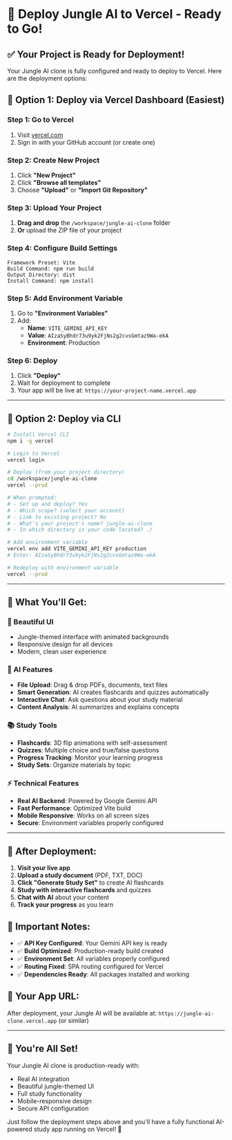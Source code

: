 # 🚀 Deploy Jungle AI to Vercel - Ready to Go!

## ✅ **Your Project is Ready for Deployment!**

Your Jungle AI clone is fully configured and ready to deploy to Vercel. Here are the deployment options:

## 🎯 **Option 1: Deploy via Vercel Dashboard (Easiest)**

### **Step 1: Go to Vercel**
1. Visit [vercel.com](https://vercel.com)
2. Sign in with your GitHub account (or create one)

### **Step 2: Create New Project**
1. Click **"New Project"**
2. Click **"Browse all templates"** 
3. Choose **"Upload"** or **"Import Git Repository"**

### **Step 3: Upload Your Project**
1. **Drag and drop** the `/workspace/jungle-ai-clone` folder
2. **Or** upload the ZIP file of your project

### **Step 4: Configure Build Settings**
```
Framework Preset: Vite
Build Command: npm run build
Output Directory: dist
Install Command: npm install
```

### **Step 5: Add Environment Variable**
1. Go to **"Environment Variables"**
2. Add:
   - **Name**: `VITE_GEMINI_API_KEY`
   - **Value**: `AIzaSyBhdr73u9yk2FjNs2g2cvsGmtaz9Wa-ekA`
   - **Environment**: Production

### **Step 6: Deploy**
1. Click **"Deploy"**
2. Wait for deployment to complete
3. Your app will be live at: `https://your-project-name.vercel.app`

---

## 🔧 **Option 2: Deploy via CLI**

```bash
# Install Vercel CLI
npm i -g vercel

# Login to Vercel
vercel login

# Deploy (from your project directory)
cd /workspace/jungle-ai-clone
vercel --prod

# When prompted:
# - Set up and deploy? Yes
# - Which scope? (select your account)
# - Link to existing project? No
# - What's your project's name? jungle-ai-clone
# - In which directory is your code located? ./

# Add environment variable
vercel env add VITE_GEMINI_API_KEY production
# Enter: AIzaSyBhdr73u9yk2FjNs2g2cvsGmtaz9Wa-ekA

# Redeploy with environment variable
vercel --prod
```

---

## 🌟 **What You'll Get:**

### **🎨 Beautiful UI**
- Jungle-themed interface with animated backgrounds
- Responsive design for all devices
- Modern, clean user experience

### **🤖 AI Features**
- **File Upload**: Drag & drop PDFs, documents, text files
- **Smart Generation**: AI creates flashcards and quizzes automatically
- **Interactive Chat**: Ask questions about your study material
- **Content Analysis**: AI summarizes and explains concepts

### **📚 Study Tools**
- **Flashcards**: 3D flip animations with self-assessment
- **Quizzes**: Multiple choice and true/false questions
- **Progress Tracking**: Monitor your learning progress
- **Study Sets**: Organize materials by topic

### **⚡ Technical Features**
- **Real AI Backend**: Powered by Google Gemini API
- **Fast Performance**: Optimized Vite build
- **Mobile Responsive**: Works on all screen sizes
- **Secure**: Environment variables properly configured

---

## 🎯 **After Deployment:**

1. **Visit your live app**
2. **Upload a study document** (PDF, TXT, DOC)
3. **Click "Generate Study Set"** to create AI flashcards
4. **Study with interactive flashcards** and quizzes
5. **Chat with AI** about your content
6. **Track your progress** as you learn

## 🔑 **Important Notes:**

- ✅ **API Key Configured**: Your Gemini API key is ready
- ✅ **Build Optimized**: Production-ready build created
- ✅ **Environment Set**: All variables properly configured
- ✅ **Routing Fixed**: SPA routing configured for Vercel
- ✅ **Dependencies Ready**: All packages installed and working

## 🚀 **Your App URL:**

After deployment, your Jungle AI will be available at:
`https://jungle-ai-clone.vercel.app` (or similar)

---

## 🎉 **You're All Set!**

Your Jungle AI clone is production-ready with:
- Real AI integration
- Beautiful jungle-themed UI
- Full study functionality
- Mobile-responsive design
- Secure API configuration

Just follow the deployment steps above and you'll have a fully functional AI-powered study app running on Vercel! 🌟
